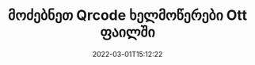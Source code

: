 ---
############################# Static ############################
layout: "auto-gen-signature"
date: 2022-03-01T15:12:22
draft: false
operation: Search
signaturetype: Qrcode
fileformat: Ott
productName: Java
lang: ka
productCode: java
otherformats: pdf doc docx docm dot dotm dotx odt ott rtf xls xlsx xlsm xlsb csv ods ots xltx xltm ppt pptx pps ppsx odp otp potx potm pptm ppsm png jpg bmp gif tiff svg webp wmf
breadcrumb: Search Qrcode signatures at Ott with Java

############################# Head ############################
head_title: "მოძებნეთ Qrcode ხელმოწერები Ott ფაილში Java"
head_description: "გამოიყენეთ Java Qrcode ხელმოწერების მოსაძიებლად Ott ფაილებში კოდის რამდენიმე ხაზის გამოყენებით."

############################# Header ############################
title: "მოძებნეთ Qrcode ხელმოწერები Ott ფაილში"
description: "Java მშობლიური API საშუალებას გაძლევთ მოძებნოთ Qrcode ხელმოწერები უკვე ხელმოწერილ Ott ფაილებში. განახორციელეთ ელექტრონული ხელმოწერის გაფართოებული ძიება თქვენს {{ფაილის ფორმატში}} დოკუმენტებში კოდის რამდენიმე ხაზის გამოყენებით."
bg_image: "https://cms.admin.containerize.com/templates/aspose/App_Themes/V3/images/bg/header1.png"
bg_overlay: false
button:
    enable: true

############################# SubMenu ############################
submenu:
    enable: true

    left:
        img_alt: "GroupDocs.Signature for Java"
        image: "https://cms.admin.containerize.com/templates/groupdocs/images/product-logos/90x90-noborder/groupdocsature-java.png"
        product: "GroupDocs.Signature"
        platform: "Java"



############################# About ############################
about:
    enable: true
    title: "GroupDocs.Signature for Java API-ს შესახებ"
    content: |
        [GroupDocs.Signature for Java](https://products.groupdocs.com/signature/java/) უზრუნველყოფს Java API-ს დოკუმენტების დასამუშავებლად ხელმოწერის სხვადასხვა ტიპების გამოყენებით, როგორიცაა ტექსტები, სურათები, ციფრული სერთიფიკატები, შტრიხკოდები, QR-კოდები, შტამპები ან მეტამონაცემები. მომხმარებლებს შეუძლიათ დაამატონ, წაშალონ, განაახლონ, გადაამოწმონ ან მოძებნონ ელექტრონული ხელმოწერები PDF ფაილებში, MS Word დოკუმენტებში, MS Excel სამუშაო წიგნებში, MS PowerPoint პრეზენტაციებში, Adobe Photoshop ფაილებში და გამოსახულების სხვადასხვა ფორმატში, საჭიროების შემთხვევაში ხელმოწერების თვისებების მორგების დამატებითი მხარდაჭერით.
    

############################# Steps ############################
steps:
    enable: true
    title_left: "როგორ მოძებნოთ Qrcode ხელმოწერები Ott-ში"
    content_left: |
        [GroupDocs.Signature for Java](https://products.groupdocs.com/signature/java/) აადვილებს Java დეველოპერებს აპლიკაციებიდან ფაილებში Qrcode ხელმოწერების ძიებას რამდენიმე მარტივი ნაბიჯის განხორციელებით.
        
        * შექმენით Signature კლასის ახალი ეგზემპლარი და გადაიტანეთ წყარო დოკუმენტის გზა კონსტრუქტორის პარამეტრად.
        * შექმენით SearchOptions ობიექტი თქვენი მოთხოვნების შესაბამისად და მიუთითეთ ძიების ვარიანტები.
        * გამოიძახეთ Signature კლასის ინსტანციის ძიების მეთოდი და გადასცეთ მას SearchOptions.
        * დაამუშავეთ ძიების შედეგები თქვენი მოთხოვნების შესაბამისად.

    title_right: "სისტემის მოთხოვნები"
    content_right: |
        GroupDocs.Signature for Java მხარდაჭერილია ყველა ძირითად პლატფორმაზე და ოპერაციულ სისტემაზე. ქვემოთ მოცემული კოდის შესრულებამდე, დარწმუნდით, რომ თქვენს სისტემაში დაინსტალირებული გაქვთ შემდეგი წინაპირობები.

        * ოპერაციული სისტემები: Microsoft Windows, Linux, MacOS
        * განვითარების გარემო: NetBeans, Intellij IDEA, Eclipse, etc.
        * Java runtime: J2SE 6.0 and above
        * ჩამოტვირთეთ GroupDocs.Signature for Java-ის უახლესი ვერსია [Maven]-დან (https://repository.groupdocs.com/webapp/#/artifacts/browse/tree/General/repo/com/groupdocs/groupdocs-signature)
         
    code: |
        ```java    
                
        // Set up input Ott file
        String filePath = "input.ott";

        // Instantiate Signature for input file
        Signature signature = new Signature(filePath);

        //Create search options
        QrCodeSearchOptions options = new QrCodeSearchOptions();

        // specify special pages to search on 
        options.setAllPages(false);
        // single page number
        options.setPageNumber(1);
        // specify text match type
        options.setMatchType(TextMatchType.Contains);
        // specify text pattern to search
        options.setText("Text signature");
        // return  Qrcode images for processing
        options.setReturnContent(true);
        // set up type of returned  Qrcode images
        options.setReturnContentType(FileType.PNG);
                            
        // search for Qrcode signatures in Ott document
        List<QrCodeSignature> signatures = signature.search(QrCodeSignature.class, options);

        // process signatures which were found 
        signatures.forEach(item -> System.out.println(item.toString()));
        ```

############################# Demos ############################
demos:
    enable: true
    title: "მოძებნეთ Qrcode ელექტრონული ხელმოწერების ცოცხალი დემო"
    content: |
       მოძებნეთ დოკუმენტი Ott ფაილების სხვადასხვა ელექტრონული ხელმოწერებისთვის ახლავე, ეწვიეთ [GroupDocs.Signature App](https://products.groupdocs.app/signature/family) ვებსაიტს.

        
############################# More Formats ############################
more_formats:
    enable: true
    title: "მოძებნეთ სხვა Qrcode ხელმოწერები Java-ის გამოყენებით"
    content: |
        "ელექტრონული ხელმოწერების ძიება სხვადასხვა დოკუმენტში. იპოვეთ ხელმოწერები ფაილის ერთ-ერთი პოპულარული ფორმატიდან, როგორც ეს ნაჩვენებია ქვემოთ."
    format: 
           
       
back_to_top:
    enable: true
---